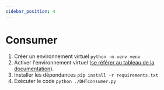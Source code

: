 ```yaml
---
sidebar_position: 4
---
```


# Consumer
1. Créer un environnement virtuel `python -m venv venv`
2. Activer l'environnement virtuel ([se référer au tableau de la documentation](https://docs.python.org/3/library/venv.html#how-venvs-work)).
3. Installer les dépendances `pip install -r requirements.txt`
4. Exécuter le code `python ./DHTconsumer.py`